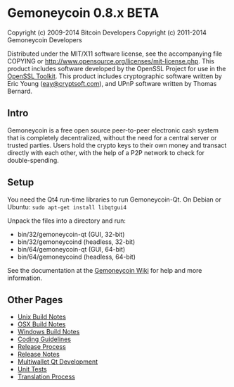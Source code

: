 Gemoneycoin 0.8.x BETA
====================

Copyright (c) 2009-2014 Bitcoin Developers
Copyright (c) 2011-2014 Gemoneycoin Developers

Distributed under the MIT/X11 software license, see the accompanying
file COPYING or http://www.opensource.org/licenses/mit-license.php.
This product includes software developed by the OpenSSL Project for use in the [OpenSSL Toolkit](http://www.openssl.org/). This product includes
cryptographic software written by Eric Young ([eay@cryptsoft.com](mailto:eay@cryptsoft.com)), and UPnP software written by Thomas Bernard.


Intro
---------------------
Gemoneycoin is a free open source peer-to-peer electronic cash system that is
completely decentralized, without the need for a central server or trusted
parties.  Users hold the crypto keys to their own money and transact directly
with each other, with the help of a P2P network to check for double-spending.


Setup
---------------------
You need the Qt4 run-time libraries to run Gemoneycoin-Qt. On Debian or Ubuntu:
	`sudo apt-get install libqtgui4`

Unpack the files into a directory and run:

- bin/32/gemoneycoin-qt (GUI, 32-bit)
- bin/32/gemoneycoind (headless, 32-bit)
- bin/64/gemoneycoin-qt (GUI, 64-bit)
- bin/64/gemoneycoind (headless, 64-bit)

See the documentation at the [Gemoneycoin Wiki](http://gemoneycoin.info)
for help and more information.


Other Pages
---------------------
- [Unix Build Notes](build-unix.md)
- [OSX Build Notes](build-osx.md)
- [Windows Build Notes](build-msw.md)
- [Coding Guidelines](coding.md)
- [Release Process](release-process.md)
- [Release Notes](release-notes.md)
- [Multiwallet Qt Development](multiwallet-qt.md)
- [Unit Tests](unit-tests.md)
- [Translation Process](translation_process.md)

